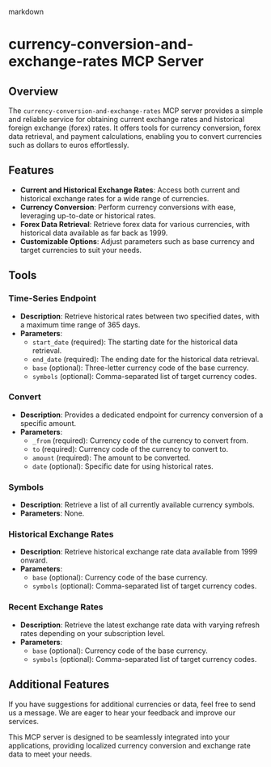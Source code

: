 markdown
# currency-conversion-and-exchange-rates MCP Server

## Overview

The `currency-conversion-and-exchange-rates` MCP server provides a simple and reliable service for obtaining current exchange rates and historical foreign exchange (forex) rates. It offers tools for currency conversion, forex data retrieval, and payment calculations, enabling you to convert currencies such as dollars to euros effortlessly.

## Features

- **Current and Historical Exchange Rates**: Access both current and historical exchange rates for a wide range of currencies.
- **Currency Conversion**: Perform currency conversions with ease, leveraging up-to-date or historical rates.
- **Forex Data Retrieval**: Retrieve forex data for various currencies, with historical data available as far back as 1999.
- **Customizable Options**: Adjust parameters such as base currency and target currencies to suit your needs.

## Tools

### Time-Series Endpoint
- **Description**: Retrieve historical rates between two specified dates, with a maximum time range of 365 days.
- **Parameters**: 
  - `start_date` (required): The starting date for the historical data retrieval.
  - `end_date` (required): The ending date for the historical data retrieval.
  - `base` (optional): Three-letter currency code of the base currency.
  - `symbols` (optional): Comma-separated list of target currency codes.

### Convert
- **Description**: Provides a dedicated endpoint for currency conversion of a specific amount.
- **Parameters**:
  - `_from` (required): Currency code of the currency to convert from.
  - `to` (required): Currency code of the currency to convert to.
  - `amount` (required): The amount to be converted.
  - `date` (optional): Specific date for using historical rates.

### Symbols
- **Description**: Retrieve a list of all currently available currency symbols.
- **Parameters**: None.

### Historical Exchange Rates
- **Description**: Retrieve historical exchange rate data available from 1999 onward.
- **Parameters**:
  - `base` (optional): Currency code of the base currency.
  - `symbols` (optional): Comma-separated list of target currency codes.

### Recent Exchange Rates
- **Description**: Retrieve the latest exchange rate data with varying refresh rates depending on your subscription level.
- **Parameters**:
  - `base` (optional): Currency code of the base currency.
  - `symbols` (optional): Comma-separated list of target currency codes.

## Additional Features

If you have suggestions for additional currencies or data, feel free to send us a message. We are eager to hear your feedback and improve our services.

This MCP server is designed to be seamlessly integrated into your applications, providing localized currency conversion and exchange rate data to meet your needs.